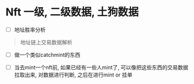 # Nft 一级, 二级数据, 土狗数据

- [ ] 地址胜率分析
> 地址链上交易数据解析

- [ ] 做一个类似catchmint的东西

- [ ] 当去mint一个nft前, 如果已经有一些人mint了, 可以像把这些东西的交易数据拉取出来, 对数据进行判断, 之后在进行mint or 挂单
